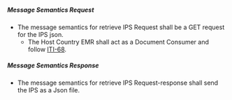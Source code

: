 

##### Message Semantics Request
- The message semantics for retrieve IPS Request shall be a GET request for the IPS json.
    - The Host Country EMR shall act as a Document Consumer and follow [ITI-68](https://profiles.ihe.net/ITI/MHD/ITI-68.html).

##### Message Semantics Response
- The message semantics for retrieve IPS Request-response shall send the IPS as a Json file.
